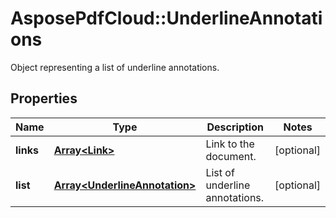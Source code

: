 ﻿# AsposePdfCloud::UnderlineAnnotations
Object representing a list of underline annotations.

## Properties
Name | Type | Description | Notes
------------ | ------------- | ------------- | -------------
**links** | [**Array&lt;Link&gt;**](Link.md) | Link to the document. | [optional] 
**list** | [**Array&lt;UnderlineAnnotation&gt;**](UnderlineAnnotation.md) | List of underline annotations. | [optional] 


